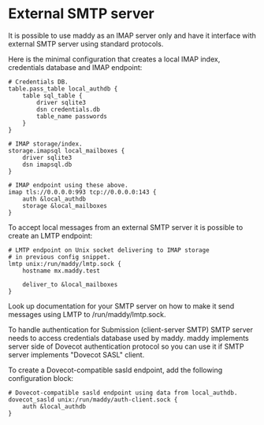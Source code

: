 # External SMTP server

It is possible to use maddy as an IMAP server only and have it interface with
external SMTP server using standard protocols.

Here is the minimal configuration that creates a local IMAP index, credentials
database and IMAP endpoint:
```
# Credentials DB.
table.pass_table local_authdb {
    table sql_table {
        driver sqlite3
        dsn credentials.db
        table_name passwords
    }
}

# IMAP storage/index.
storage.imapsql local_mailboxes {
    driver sqlite3
    dsn imapsql.db
}

# IMAP endpoint using these above.
imap tls://0.0.0.0:993 tcp://0.0.0.0:143 {
    auth &local_authdb
    storage &local_mailboxes
}
```

To accept local messages from an external SMTP server
it is possible to create an LMTP endpoint:
```
# LMTP endpoint on Unix socket delivering to IMAP storage
# in previous config snippet.
lmtp unix:/run/maddy/lmtp.sock {
    hostname mx.maddy.test

    deliver_to &local_mailboxes
}
```

Look up documentation for your SMTP server on how to make it
send messages using LMTP to /run/maddy/lmtp.sock.

To handle authentication for Submission (client-server SMTP) SMTP server
needs to access credentials database used by maddy. maddy implements
server side of Dovecot authentication protocol so you can use
it if SMTP server implements "Dovecot SASL" client.

To create a Dovecot-compatible sasld endpoint, add the following configuration
block:
```
# Dovecot-compatible sasld endpoint using data from local_authdb.
dovecot_sasld unix:/run/maddy/auth-client.sock {
    auth &local_authdb
}
```
